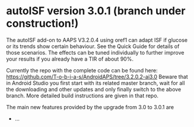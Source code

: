 # autoISF version 3.0.1 (branch under construction!)
The autoISF add-on to AAPS V3.2.0.4 using oref1 can adapt ISF if glucose or its trends show certain behaviour. See the Quick Guide for details of those scenarios. The effects can be tuned individually to further improve your results if you already have a TIR of about 90%.

Currently the repo with the complete code can be found here: https://github.com/T-o-b-i-a-s/AndroidAPS/tree/3.2.0.2-ai3.0
Beware that in Android Studio you first start with its related master branch, wait for all the downloading and other updates and only finally switch to the above branch. More detailed build instructions are given in that repo.

The main new features provided by the upgrade from 3.0 to 3.0.1  are
* ...
